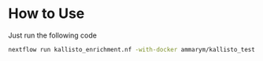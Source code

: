 # How to Use 
Just run the following code

```bash
nextflow run kallisto_enrichment.nf -with-docker ammarym/kallisto_test
```
